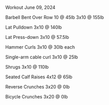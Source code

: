 Workout June 09, 2024

Barbell Bent Over Row
10 @ 45lb
3x10 @ 155lb

Lat Pulldown
3x10 @ 140lb

Lat Press-down
3x10 @ 57.5lb

Hammer Curls
3x10 @ 30lb each

Single-arm cable curl
3x10 @ 25lb

Shrugs
3x10 @ 110lb

Seated Calf Raises
4x12 @ 65lb

Reverse Crunches
3x20 @ 0lb

Bicycle Crunches
3x20 @ 0lb